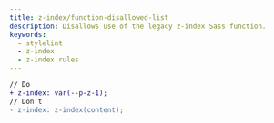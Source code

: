 ```yaml
---
title: z-index/function-disallowed-list
description: Disallows use of the legacy z-index Sass function.
keywords:
  - stylelint
  - z-index
  - z-index rules
---
```


```diff
// Do
+ z-index: var(--p-z-1);
// Don't
- z-index: z-index(content);
```
